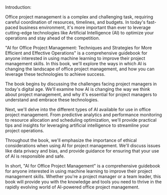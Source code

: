 Introduction:

Office project management is a complex and challenging task, requiring careful coordination of resources, timelines, and budgets. In today's fast-paced business environment, it's more important than ever to leverage cutting-edge technologies like Artificial Intelligence (AI) to optimize your operations and stay ahead of the competition.

"AI for Office Project Management: Techniques and Strategies for More Efficient and Effective Operations" is a comprehensive guidebook for anyone interested in using machine learning to improve their project management skills. In this book, we'll explore the ways in which AI is changing the landscape of office project management, and how you can leverage these technologies to achieve success.

The book begins by discussing the challenges facing project managers in today's digital age. We'll examine how AI is changing the way we think about project management, and why it's essential for project managers to understand and embrace these technologies.

Next, we'll delve into the different types of AI available for use in office project management. From predictive analytics and performance monitoring to resource allocation and scheduling optimization, we'll provide practical tips and insights for leveraging artificial intelligence to streamline your project operations.

Throughout the book, we'll emphasize the importance of ethical considerations when using AI for project management. We'll discuss issues like data privacy and bias, and provide guidance for ensuring that your use of AI is responsible and safe.

In short, "AI for Office Project Management" is a comprehensive guidebook for anyone interested in using machine learning to improve their project management skills. Whether you're a project manager or a team leader, this book will provide you with the knowledge and tools you need to thrive in the rapidly evolving world of AI-powered office project management.
